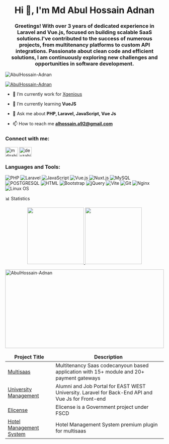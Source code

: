 <h1 align="center">Hi 👋, I'm Md Abul Hossain Adnan</h1>
<h3 align="center">Greetings! With over 3 years of dedicated experience in Laravel and Vue.js, focused on building scalable SaaS solutions.I've contributed to the success of numerous projects, from multitenancy platforms to custom API integrations. Passionate about clean code and efficient solutions, I am continuously exploring new challenges and opportunities in software development.

</h3>

<p align="left"> <img src="https://komarev.com/ghpvc/?username=AbulHossain-Adnan&label=Profile%20views&color=0e75b6&style=flat" alt="AbulHossain-Adnan" /> </p>

<p align="left"> <a href="https://github.com/ryo-ma/github-profile-trophy"><img src="https://github-profile-trophy.vercel.app/?username=AbulHossain-Adnan" alt="AbulHossain-Adnan" /></a> </p>


- 🔭 I’m currently work for [Xgenious](https://xgenious.com)

- 🌱 I’m currently learning **VueJS**

- 💬 Ask me about **PHP, Laravel, JavaScript, Vue Js**

- 📫 How to reach me **alhossain.a92@gmail.com**

<h3 align="left">Connect with me:</h3>
<p align="left">
<!-- <a href="https://twitter.com/mdzahid23520248" target="blank"><img align="center" src="https://raw.githubusercontent.com/rahuldkjain/github-profile-readme-generator/master/src/images/icons/Social/twitter.svg" alt="mdzahid23520248" height="30" width="40" /></a> -->
<a href="https://www.linkedin.com/in/abul-hossain1/" target="blank"><img align="center" src="https://raw.githubusercontent.com/rahuldkjain/github-profile-readme-generator/master/src/images/icons/Social/linked-in-alt.svg" alt="mdzahidpro" height="30" width="40" /></a>
<a href="https://www.facebook.com/profile.php?id=100068598884732" target="blank"><img align="center" src="https://raw.githubusercontent.com/rahuldkjain/github-profile-readme-generator/master/src/images/icons/Social/facebook.svg" alt="devzahid" height="30" width="40" /></a>
<!-- <a href="https://instagram.com/devzahid" target="blank"><img align="center" src="https://raw.githubusercontent.com/rahuldkjain/github-profile-readme-generator/master/src/images/icons/Social/instagram.svg" alt="devzahid" height="30" width="40" /></a>
<a href="https://www.youtube.com/@devzahid" target="blank"><img align="center" src="https://raw.githubusercontent.com/rahuldkjain/github-profile-readme-generator/master/src/images/icons/Social/youtube.svg" alt="code reader" height="30" width="40" /></a> -->
</p>

<h3 align="left">Languages and Tools:</h3>


![PHP](https://img.shields.io/badge/PHP-777BB4?style=flat-square&logo=php&logoColor=white)
![Laravel](https://img.shields.io/badge/Laravel-FF2D20?style=flat-square&logo=laravel&logoColor=white)
![JavaScript](https://img.shields.io/badge/JavaScript-F7DF1E?style=flat-square&logo=javascript&logoColor=black)
![Vue.js](https://img.shields.io/badge/Vue.js-35495E?style=flat-square&logo=vue.js&logoColor=4FC08D)
![Nuxt.js](https://img.shields.io/badge/Nuxt.js-35495E?style=flat-square&logo=nuxt.js&logoColor=4FC08D)
![MySQL](https://img.shields.io/badge/MySQL-005C84?style=flat-square&logo=mysql&logoColor=white)
![POSTGRESQL](https://img.shields.io/badge/POSTGRESQL-003545?style=flat-square&logo=mariadb&logoColor=white)
![HTML](https://img.shields.io/badge/HTML5-E34F26?style=flat-square&logo=html5&logoColor=white)
![Bootstrap](https://img.shields.io/badge/Bootstrap-563D7C?style=flat-square&logo=bootstrap&logoColor=white)
![jQuery](https://img.shields.io/badge/jQuery-0769AD?style=flat-square&logo=jquery&logoColor=yellow)
![Vite](https://img.shields.io/badge/Vite-593D88?style=flat-square&logo=vite&logoColor=green)
![Git](https://img.shields.io/badge/Git-0CC1F3?style=flat-square&logo=git&logoColor=white)
![Nginx](https://img.shields.io/badge/Nginx-0CC1F3?style=flat-square&logo=nginx&logoColor=white)
![Linux OS](https://img.shields.io/badge/linuxOS-000000?style=flat-square&logo=ubuntu&logoColor=white)


  
📊 Statistics

<p align="center">
<a href="https://github.com/AbulHossain-Adnan">
  <img height="180em" src="https://github-readme-stats-eight-theta.vercel.app/api?username=AbulHossain-Adnan&show_icons=true&theme=gotham&include_all_commits=true&count_private=true"/>
  <img height="180em" src="https://github-readme-stats-eight-theta.vercel.app/api/top-langs/?username=AbulHossain-Adnan&layout=compact&langs_count=8&theme=gotham"/>
</a>
</p>
  

<p><img width="100%" height="250px" align="center" src="https://github-readme-streak-stats.herokuapp.com/?user=AbulHossain-Adnan&exclude_days=Fri" alt="AbulHossain-Adnan" /></p>

<table width="100%">
  <thead align="center">
    <tr>
      <td><b>Project Title</b></td>
      <td><b>Description</b></td>
    </tr>
  </thead>
  <tbody>
    <tr>
      <td><a href="https://multipurposesass.com/" rel="nofollow">Multisaas</a></td>
      <td>Multitenancy Saas codecanyoun based application with 15+ module and 20+ payment gateways</td>
    </tr>
    <tr>
      <td><a href="https://alumni.ewubd.edu/" rel="nofollow">University Management</a></td>
      <td>Alumni and Job Portal for EAST WEST University. Laravel for Back-End API and Vue Js for Front-end</td>
    </tr>
    <tr>
      <td><a href="https://elicense.fireservice.gov.bd" rel="nofollow">Elicense</a></td>
      <td>Elicense is a Government project under FSCD</td>
    </tr>
    <tr>
      <td><a href="https://hotel.multipurposesass.com" rel="nofollow">Hotel Management System</a></td>
      <td>Hotel Management System premium plugin for multisaas</td>


